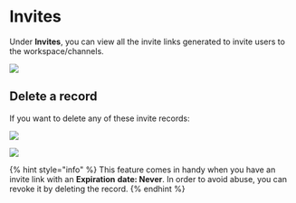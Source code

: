 # Invites

Under **Invites**, you can view all the invite links generated to invite users to the workspace/channels.

![](<../../../.gitbook/assets/image (349) (1) (1) (1) (1).png>)

## Delete a record

If you want to delete any of these invite records:

![](<../../../.gitbook/assets/image (410) (1).png>)

![](<../../../.gitbook/assets/image (405) (1) (1) (1).png>)

{% hint style="info" %}
This feature comes in handy when you have an invite link with an **Expiration** **date: Never**. In order to avoid abuse, you can revoke it by deleting the record.
{% endhint %}
